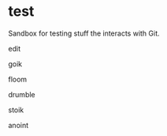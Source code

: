 test
====

Sandbox for testing stuff the interacts with Git.

edit

goik

floom

drumble

stoik

anoint
